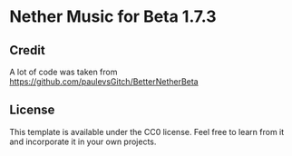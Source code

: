 # Nether Music for Beta 1.7.3

## Credit
A lot of code was taken from https://github.com/paulevsGitch/BetterNetherBeta

## License

This template is available under the CC0 license. Feel free to learn from it and incorporate it in your own projects.
